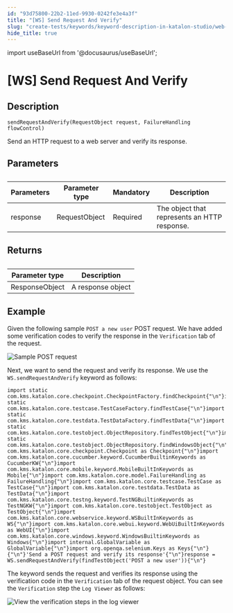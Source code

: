 ```yaml
---
id: "93d75800-22b2-11ed-9930-0242fe3e4a3f"
title: "[WS] Send Request And Verify"
slug: "create-tests/keywords/keyword-description-in-katalon-studio/web-service-keywords/ws-send-request-and-verify"
hide_title: true
---
```

import useBaseUrl from '@docusaurus/useBaseUrl';


# <a id="concept-4409" class="anchor_top_offset"/><a id="ariaid-title1" class="anchor_top_offset"/>[WS] Send Request And Verify


## Description

<p xmlns="http://www.w3.org/1999/xhtml" className="p"><code className="ph codeph">sendRequestAndVerify(RequestObject request, FailureHandling  flowControl)</code></p> 
<p xmlns="http://www.w3.org/1999/xhtml" className="p">Send an HTTP request to a web server and verify its response.</p> 

## Parameters

<div xmlns="http://www.w3.org/1999/xhtml" className="p"><table className="table anchor_top_offset" id="concept-4409__2076e786-2947-40e4-98a9-9f5871218dd6"><caption /><colgroup><col style={{width: '25%'}} /><col style={{width: '25%'}} /><col style={{width: '25%'}} /><col style={{width: '25%'}} /></colgroup><thead className="thead"><tr className><th className="entry anchor_top_offset" id="concept-4409__2076e786-2947-40e4-98a9-9f5871218dd6__entry__1">Parameters</th><th className="entry anchor_top_offset" id="concept-4409__2076e786-2947-40e4-98a9-9f5871218dd6__entry__2">Parameter type </th><th className="entry anchor_top_offset" id="concept-4409__2076e786-2947-40e4-98a9-9f5871218dd6__entry__3">Mandatory	</th><th className="entry anchor_top_offset" id="concept-4409__2076e786-2947-40e4-98a9-9f5871218dd6__entry__4">Description</th></tr></thead><tbody className="tbody"><tr className><td className="entry" headers="concept-4409__2076e786-2947-40e4-98a9-9f5871218dd6__entry__1 concept-4409__2076e786-2947-40e4-98a9-9f5871218dd6__entry__2 concept-4409__2076e786-2947-40e4-98a9-9f5871218dd6__entry__3 concept-4409__2076e786-2947-40e4-98a9-9f5871218dd6__entry__4 ">response</td><td className="entry" headers="concept-4409__2076e786-2947-40e4-98a9-9f5871218dd6__entry__1 concept-4409__2076e786-2947-40e4-98a9-9f5871218dd6__entry__2 concept-4409__2076e786-2947-40e4-98a9-9f5871218dd6__entry__3 concept-4409__2076e786-2947-40e4-98a9-9f5871218dd6__entry__4 ">RequestObject</td><td className="entry" headers="concept-4409__2076e786-2947-40e4-98a9-9f5871218dd6__entry__1 concept-4409__2076e786-2947-40e4-98a9-9f5871218dd6__entry__2 concept-4409__2076e786-2947-40e4-98a9-9f5871218dd6__entry__3 concept-4409__2076e786-2947-40e4-98a9-9f5871218dd6__entry__4 ">Required </td><td className="entry" headers="concept-4409__2076e786-2947-40e4-98a9-9f5871218dd6__entry__1 concept-4409__2076e786-2947-40e4-98a9-9f5871218dd6__entry__2 concept-4409__2076e786-2947-40e4-98a9-9f5871218dd6__entry__3 concept-4409__2076e786-2947-40e4-98a9-9f5871218dd6__entry__4 ">The object that represents an HTTP response.</td></tr></tbody></table></div>

## Returns

<div xmlns="http://www.w3.org/1999/xhtml" className="p"><table className="table anchor_top_offset" id="concept-4409__15c8e9ff-ded8-4fe4-a8f2-defcdca07432"><caption /><colgroup><col style={{width: '50%'}} /><col style={{width: '50%'}} /></colgroup><thead className="thead"><tr className><th className="entry anchor_top_offset" id="concept-4409__15c8e9ff-ded8-4fe4-a8f2-defcdca07432__entry__1">Parameter type</th><th className="entry anchor_top_offset" id="concept-4409__15c8e9ff-ded8-4fe4-a8f2-defcdca07432__entry__2">	Description</th></tr></thead><tbody className="tbody"><tr className><td className="entry" headers="concept-4409__15c8e9ff-ded8-4fe4-a8f2-defcdca07432__entry__1 concept-4409__15c8e9ff-ded8-4fe4-a8f2-defcdca07432__entry__2 ">ResponseObject</td><td className="entry" headers="concept-4409__15c8e9ff-ded8-4fe4-a8f2-defcdca07432__entry__1 concept-4409__15c8e9ff-ded8-4fe4-a8f2-defcdca07432__entry__2 ">A response object</td></tr></tbody></table></div>

## Example

<p xmlns="http://www.w3.org/1999/xhtml" className="p">Given the following sample <code className="ph codeph">POST a new user</code> POST request. We have added some verification codes to verify the response in the <code className="ph codeph">Verification</code> tab of the request.</p> 
<p xmlns="http://www.w3.org/1999/xhtml" className="p"><img className="image" src={useBaseUrl("/93d66da0-22b2-11ed-9930-0242fe3e4a3f.png")} alt="Sample POST request" /></p> 
<div xmlns="http://www.w3.org/1999/xhtml" className="p">Next, we want to send the request and verify its response. We use the  <code className="ph codeph">WS.sendRequestAndVerify</code> keyword as follows:<pre className="pre codeblock"><code>import static com.kms.katalon.core.checkpoint.CheckpointFactory.findCheckpoint{"\n"}import static com.kms.katalon.core.testcase.TestCaseFactory.findTestCase{"\n"}import static com.kms.katalon.core.testdata.TestDataFactory.findTestData{"\n"}import static com.kms.katalon.core.testobject.ObjectRepository.findTestObject{"\n"}import static com.kms.katalon.core.testobject.ObjectRepository.findWindowsObject{"\n"}import com.kms.katalon.core.checkpoint.Checkpoint as Checkpoint{"\n"}import com.kms.katalon.core.cucumber.keyword.CucumberBuiltinKeywords as CucumberKW{"\n"}import com.kms.katalon.core.mobile.keyword.MobileBuiltInKeywords as Mobile{"\n"}import com.kms.katalon.core.model.FailureHandling as FailureHandling{"\n"}import com.kms.katalon.core.testcase.TestCase as TestCase{"\n"}import com.kms.katalon.core.testdata.TestData as TestData{"\n"}import com.kms.katalon.core.testng.keyword.TestNGBuiltinKeywords as TestNGKW{"\n"}import com.kms.katalon.core.testobject.TestObject as TestObject{"\n"}import com.kms.katalon.core.webservice.keyword.WSBuiltInKeywords as WS{"\n"}import com.kms.katalon.core.webui.keyword.WebUiBuiltInKeywords as WebUI{"\n"}import com.kms.katalon.core.windows.keyword.WindowsBuiltinKeywords as Windows{"\n"}import internal.GlobalVariable as GlobalVariable{"\n"}import org.openqa.selenium.Keys as Keys{"\n"}{"\n"}'Send a POST request and verify its response'{"\n"}response = WS.sendRequestAndVerify(findTestObject('POST a new user')){"\n"}</code></pre>
</div>
<p xmlns="http://www.w3.org/1999/xhtml" className="p">The keyword sends the request and verifies its response using the verification code in the <code className="ph codeph">Verification</code> tab of the request object. You can see the <code className="ph codeph">Verification</code> step the <code className="ph codeph">Log Viewer</code> as follows:</p> 
<p xmlns="http://www.w3.org/1999/xhtml" className="p"><img className="image" src={useBaseUrl("/93d3d590-22b2-11ed-9930-0242fe3e4a3f.png")} alt="View the verification steps in the log viewer" /></p> 
